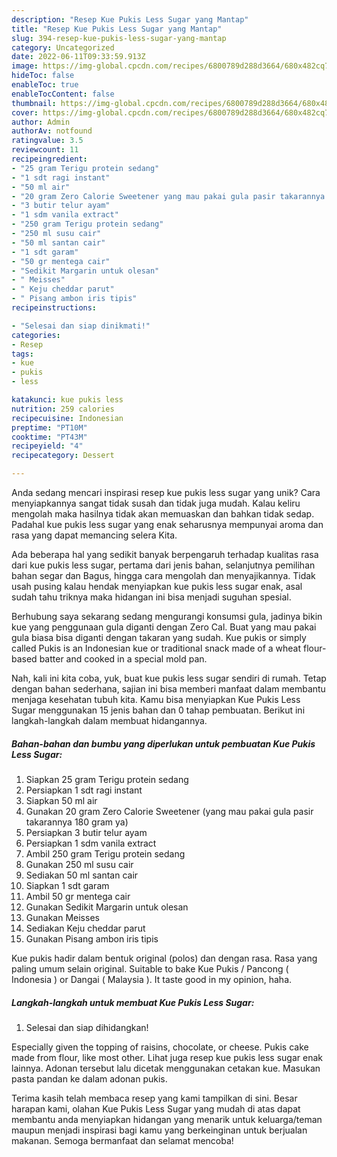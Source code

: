 ```yaml
---
description: "Resep Kue Pukis Less Sugar yang Mantap"
title: "Resep Kue Pukis Less Sugar yang Mantap"
slug: 394-resep-kue-pukis-less-sugar-yang-mantap
category: Uncategorized
date: 2022-06-11T09:33:59.913Z
image: https://img-global.cpcdn.com/recipes/6800789d288d3664/680x482cq70/kue-pukis-less-sugar-foto-resep-utama.jpg
hideToc: false
enableToc: true
enableTocContent: false
thumbnail: https://img-global.cpcdn.com/recipes/6800789d288d3664/680x482cq70/kue-pukis-less-sugar-foto-resep-utama.jpg
cover: https://img-global.cpcdn.com/recipes/6800789d288d3664/680x482cq70/kue-pukis-less-sugar-foto-resep-utama.jpg
author: Admin
authorAv: notfound
ratingvalue: 3.5
reviewcount: 11
recipeingredient:
- "25 gram Terigu protein sedang"
- "1 sdt ragi instant"
- "50 ml air"
- "20 gram Zero Calorie Sweetener yang mau pakai gula pasir takarannya 180 gram ya"
- "3 butir telur ayam"
- "1 sdm vanila extract"
- "250 gram Terigu protein sedang"
- "250 ml susu cair"
- "50 ml santan cair"
- "1 sdt garam"
- "50 gr mentega cair"
- "Sedikit Margarin untuk olesan"
- " Meisses"
- " Keju cheddar parut"
- " Pisang ambon iris tipis"
recipeinstructions:

- "Selesai dan siap dinikmati!"
categories:
- Resep
tags:
- kue
- pukis
- less

katakunci: kue pukis less 
nutrition: 259 calories
recipecuisine: Indonesian
preptime: "PT10M"
cooktime: "PT43M"
recipeyield: "4"
recipecategory: Dessert

---
```





Anda sedang mencari inspirasi resep kue pukis less sugar yang unik? Cara menyiapkannya sangat tidak susah dan tidak juga mudah. Kalau keliru mengolah maka hasilnya tidak akan memuaskan dan bahkan tidak sedap. Padahal kue pukis less sugar yang enak seharusnya mempunyai aroma dan rasa yang dapat memancing selera Kita.





Ada beberapa hal yang sedikit banyak berpengaruh terhadap kualitas rasa dari kue pukis less sugar, pertama dari jenis bahan, selanjutnya pemilihan bahan segar dan Bagus, hingga cara mengolah dan menyajikannya. Tidak usah pusing kalau hendak menyiapkan kue pukis less sugar enak,      asal sudah tahu triknya maka hidangan ini bisa menjadi suguhan spesial.














Berhubung saya sekarang sedang mengurangi konsumsi gula, jadinya bikin kue yang penggunaan gula diganti dengan Zero Cal. Buat yang mau pakai gula biasa bisa diganti dengan takaran yang sudah. Kue pukis or simply called Pukis is an Indonesian kue or traditional snack made of a wheat flour-based batter and cooked in a special mold pan.






Nah, kali ini kita coba, yuk, buat kue pukis less sugar sendiri di rumah. Tetap dengan bahan sederhana, sajian ini bisa memberi manfaat dalam membantu menjaga kesehatan tubuh kita. Kamu bisa menyiapkan Kue Pukis Less Sugar menggunakan 15 jenis bahan dan 0 tahap pembuatan. Berikut ini langkah-langkah dalam membuat hidangannya.

<!--inarticleads1-->

##### Bahan-bahan dan bumbu yang diperlukan untuk pembuatan Kue Pukis Less Sugar:

1. Siapkan 25 gram Terigu protein sedang
1. Persiapkan 1 sdt ragi instant
1. Siapkan 50 ml air
1. Gunakan 20 gram Zero Calorie Sweetener (yang mau pakai gula pasir takarannya 180 gram ya)
1. Persiapkan 3 butir telur ayam
1. Persiapkan 1 sdm vanila extract
1. Ambil 250 gram Terigu protein sedang
1. Gunakan 250 ml susu cair
1. Sediakan 50 ml santan cair
1. Siapkan 1 sdt garam
1. Ambil 50 gr mentega cair
1. Gunakan Sedikit Margarin untuk olesan
1. Gunakan  Meisses
1. Sediakan  Keju cheddar parut
1. Gunakan  Pisang ambon iris tipis


Kue pukis hadir dalam bentuk original (polos) dan dengan rasa. Rasa yang paling umum selain original. Suitable to bake Kue Pukis / Pancong ( Indonesia ) or Dangai ( Malaysia ). It taste good in my opinion, haha. 

<!--inarticleads2-->

##### Langkah-langkah untuk membuat Kue Pukis Less Sugar:


1. Selesai dan siap dihidangkan!

Especially given the topping of raisins, chocolate, or cheese. Pukis cake made from flour, like most other. Lihat juga resep kue pukis less sugar enak lainnya. Adonan tersebut lalu dicetak menggunakan cetakan kue. Masukan pasta pandan ke dalam adonan pukis. 

Terima kasih telah membaca resep yang kami tampilkan di sini. Besar harapan kami, olahan Kue Pukis Less Sugar yang mudah di atas dapat membantu anda menyiapkan hidangan yang menarik untuk keluarga/teman maupun menjadi inspirasi bagi kamu yang berkeinginan untuk berjualan makanan. Semoga bermanfaat dan selamat mencoba!
